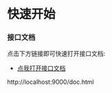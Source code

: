 # 快速开始

### 接口文档
点击下方链接即可快速打开接口文档:

* [点我打开接口文档](http://localhost:9000/doc.html)

http://localhost:9000/doc.html